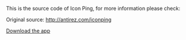 This is the source code of Icon Ping, for more information please check:

Original source: http://antirez.com/iconping

[Download the app](http://files.simplesideias.com.br/iconping.app.zip)
